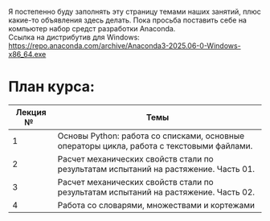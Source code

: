 Я постепенно буду заполнять эту страницу темами наших занятий, плюс какие-то объявления здесь делать.
Пока просьба поставить себе на компьютер набор средст разработки Anaconda.  
Ссылка на дистрибутив для Windows:  
https://repo.anaconda.com/archive/Anaconda3-2025.06-0-Windows-x86_64.exe

# План курса:

| Лекция № &nbsp;       | Темы |
|-----------------|-----------|
| 1     | Основы Python: работа со списками, основные операторы цикла, работа с текстовыми файлами.|
| 2     | Расчет механических свойств стали по результатам испытаний на растяжение. Часть 01.   |
| 3     | Расчет механических свойств стали по результатам испытаний на растяжение. Часть 02.   |
| 4     | Работа со словарями, множествами и кортежами   |
